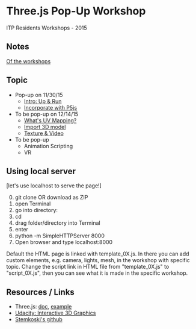 # Three.js Pop-Up Workshop

ITP Residents Workshops - 2015

## Notes
<a href="https://docs.google.com/document/d/1RwYWV94LJ3hPDWqfGGE7xWkjkXSig4r1AnkLl5wyo_s/edit?usp=sharing" target="_blank">Of the workshops</a>

## Topic
* Pop-up on 11/30/15
	* <a href="http://jhclaura.github.io/Threejs-Workshop/1_intro.html" target="_blank">Intro: Up & Run</a>
	* <a href="http://jhclaura.github.io/Threejs-Workshop/2_wP5.html" target="_blank">Incorporate with P5js</a>
* To be pop-up on 12/14/15
	* <a href="https://docs.google.com/document/d/1RwYWV94LJ3hPDWqfGGE7xWkjkXSig4r1AnkLl5wyo_s/edit#heading=h.1hvl1sgy3gjy" target="_blank">What's UV Mapping?</a>
	* <a href="http://jhclaura.github.io/Threejs-Workshop/3_model.html" target="_blank">Import 3D model</a>
	* <a href="http://jhclaura.github.io/Threejs-Workshop/4_video.html" target="_blank">Texture & Video</a>
* To be pop-up
	* Animation Scripting
	* VR

## Using local server
[let's use localhost to serve the page!]

0. git clone OR download as ZIP
1. open Terminal
2. go into directory:
  1. cd 
  2. drag folder/directory into Terminal
  3. enter
3. python -m SimpleHTTPServer 8000
4. Open browser and type localhost:8000

Default the HTML page is linked with template_0X.js. In there you can add custom elements, e.g. camera, lights, mesh, in the workshop with specific topic.
Change the script link in HTML file from "template_0X.js" to "script_0X.js", then you can see what it is made in the specific workshop.

## Resources / Links
* Three.js: <a href="http://threejs.org/docs/" target="_blank">doc</a>, <a href="http://threejs.org/examples/" target="_blank">example</a>
* <a href="https://www.udacity.com/course/interactive-3d-graphics--cs291" target="_blank">Udacity: Interactive 3D Graphics</a>
* <a href="http://stemkoski.github.io/Three.js/" target="_blank">Stemkoski's github</a>